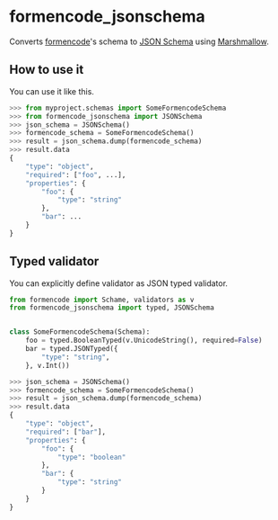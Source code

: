 formencode_jsonschema
=====================

Converts [formencode](http://www.formencode.org/en/latest/)'s schema to
[JSON Schema](http://json-schema.org/)
using [Marshmallow](https://marshmallow.readthedocs.org/en/latest/).

How to use it
-------------

You can use it like this.

```python
>>> from myproject.schemas import SomeFormencodeSchema
>>> from formencode_jsonschema import JSONSchema
>>> json_schema = JSONSchema()
>>> formencode_schema = SomeFormencodeSchema()
>>> result = json_schema.dump(formencode_schema)
>>> result.data
{
	"type": "object",
	"required": ["foo", ...],
    "properties": {
    	"foo": {
        	"type": "string"
        },
        "bar": ...
    }
}
```

Typed validator
---------------

You can explicitly define validator as JSON typed validator.

```python
from formencode import Schame, validators as v
from formencode_jsonschema import typed, JSONSchema


class SomeFormencodeSchema(Schema):
    foo = typed.BooleanTyped(v.UnicodeString(), required=False)
    bar = typed.JSONTyped({
    	"type": "string",
    }, v.Int())
```

```python
>>> json_schema = JSONSchema()
>>> formencode_schema = SomeFormencodeSchema()
>>> result = json_schema.dump(formencode_schema)
>>> result.data
{
	"type": "object",
	"required": ["bar"],
    "properties": {
    	"foo": {
        	"type": "boolean"
        },
        "bar": {
        	"type": "string"
        }
    }
}
```